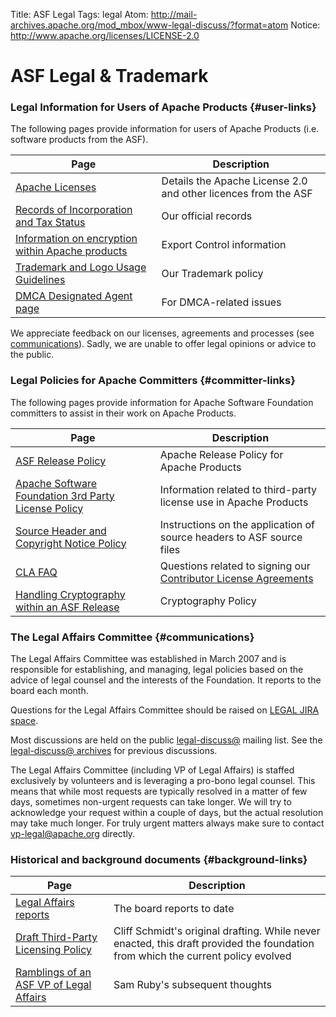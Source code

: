 Title: ASF Legal
Tags: legal
Atom: http://mail-archives.apache.org/mod_mbox/www-legal-discuss/?format=atom
Notice: http://www.apache.org/licenses/LICENSE-2.0

# ASF Legal & Trademark


### Legal Information for Users of Apache Products  {#user-links}

The following pages provide information for users of Apache Products (i.e. software products from the ASF).

| Page | Description |
| ---- | ----------- |
| [Apache Licenses](/licenses/) | Details the Apache License 2.0 and other licences from the ASF |
| [Records of Incorporation and Tax Status](/foundation/records/) | Our official records |
| [Information on encryption within Apache products](/licenses/exports/)  | Export Control information |
| [Trademark and Logo Usage Guidelines](/foundation/marks/)  | Our Trademark policy |
| [DMCA Designated Agent page](/legal/dmca) | For DMCA-related issues |

We appreciate feedback on our licenses, agreements and processes (see [communications](#communications)). Sadly, we are unable to offer legal opinions or advice to the public. 


### Legal Policies for Apache Committers  {#committer-links}

The following pages provide information for Apache Software Foundation committers to assist in their work on Apache Products.  

| Page | Description |
| ---- | ----------- |
| [ASF Release Policy](/legal/release-policy.html) | Apache Release Policy for Apache Products |
| [Apache Software Foundation 3rd Party License Policy](/legal/resolved.html) | Information related to third-party license use in Apache Products |
| [Source Header and Copyright Notice Policy](/legal/src-headers.html) | Instructions on the application of source headers to ASF source files |
| [CLA FAQ](/foundation/license-faq.html) | Questions related to signing our [Contributor License Agreements](/licenses/#clas) |
| [Handling Cryptography within an ASF Release](/dev/crypto.html) | Cryptography Policy |


### The Legal Affairs Committee  {#communications}

The Legal Affairs Committee was established in March 2007 and is responsible for establishing, and managing, 
legal policies based on the advice of legal counsel and the interests of the Foundation. It reports to the board each month. 

Questions for the Legal Affairs Committee should be raised on 
[LEGAL JIRA space](https://issues.apache.org/jira/browse/LEGAL).

Most discussions are held on the public 
[legal-discuss@](/foundation/mailinglists.html#foundation-legal)
mailing list. See the [legal-discuss@
archives](http://mail-archives.apache.org/mod_mbox/www-legal-discuss/) 
for previous discussions.

The Legal Affairs Committee (including VP of Legal Affairs) is staffed exclusively by volunteers 
and is leveraging a pro-bono legal counsel. This means that while most requests are typically 
resolved in a matter of few days, sometimes non-urgent requests can take longer. We will try 
to acknowledge your request within a couple of days, but the actual resolution may take
much longer. For truly urgent matters always make sure to contact vp-legal@apache.org directly.


### Historical and background documents  {#background-links}

| Page | Description |
| ---- | ----------- |
| [Legal Affairs reports](https://whimsy.apache.org/board/minutes/Legal_Affairs.html) | The board reports to date |
| [Draft Third-Party Licensing Policy](https://svn.apache.org/repos/asf/infrastructure/site/trunk/archive/legal/3party.mdtext) | Cliff Schmidt's original drafting. While never enacted, this draft provided the foundation from which the current policy evolved |
| [Ramblings of an ASF VP of Legal Affairs](/legal/ramblings.html) | Sam Ruby's subsequent thoughts |

